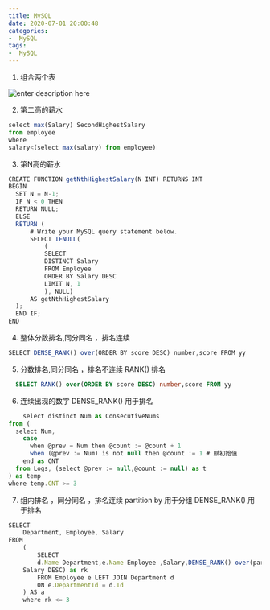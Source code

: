 ```yaml
---
title: MySQL
date: 2020-07-01 20:00:48
categories: 
-  MySQL
tags:
-  MySQL
---
```


1.  组合两个表 
  
![enter description here](./images/1622292610820.png)

2. 第二高的薪水

``` javascript
select max(Salary) SecondHighestSalary
from employee
where
salary<(select max(salary) from employee)
```
3. 第N高的薪水
  

``` javascript
CREATE FUNCTION getNthHighestSalary(N INT) RETURNS INT
BEGIN
  SET N = N-1;
  IF N < 0 THEN
  RETURN NULL;
  ELSE
  RETURN (
      # Write your MySQL query statement below.
      SELECT IFNULL(
          (
          SELECT
          DISTINCT Salary
          FROM Employee
          ORDER BY Salary DESC
          LIMIT N, 1
          ), NULL)
      AS getNthHighestSalary
  );
  END IF;
END
```
4. 整体分数排名,同分同名  ，排名连续

``` javascript
SELECT DENSE_RANK() over(ORDER BY score DESC) number,score FROM yy
```
5. 分数排名,同分同名  ，排名不连续
  RANK() 排名

``` sql
  SELECT RANK() over(ORDER BY score DESC) number,score FROM yy
```

  
  6. 连续出现的数字
     DENSE_RANK() 用于排名

``` javascript
    select distinct Num as ConsecutiveNums
from (
  select Num, 
    case 
      when @prev = Num then @count := @count + 1
      when (@prev := Num) is not null then @count := 1 # 赋初始值
    end as CNT
  from Logs, (select @prev := null,@count := null) as t
) as temp
where temp.CNT >= 3
```

7. 组内排名  ，同分同名  ，排名连续
  partition by 用于分组
  DENSE_RANK() 用于排名

``` javascript
SELECT
	Department, Employee, Salary
FROM
	(
        SELECT 
        d.Name Department,e.Name Employee ,Salary,DENSE_RANK() over(partition by            DepartmentId           ORDER BY
	Salary DESC) as rk
        FROM Employee e LEFT JOIN Department d
        ON e.DepartmentId = d.Id        
    ) AS a
    where rk <= 3
```


